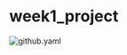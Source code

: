 # week1_project

![github.yaml](https://github.com/kyle-olivier20/week1_project/.github/workflows/README.md/badge.svg)